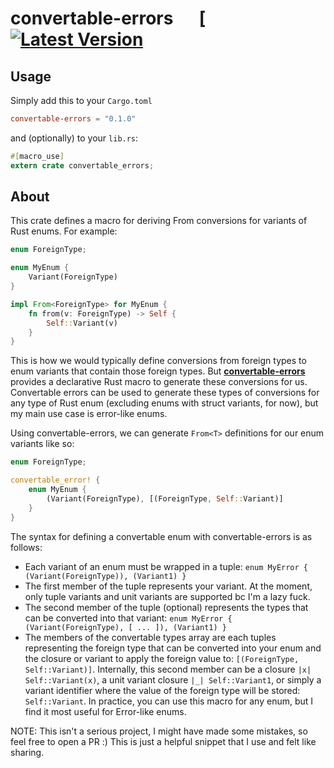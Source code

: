 # convertable-errors &emsp; [[![Latest Version]][crates.io]

[Latest Version]: https://img.shields.io/crates/v/convertable-errors.svg
[crates.io]: https://crates.io/crates/convertable-errors

## Usage

Simply add this to your `Cargo.toml`

```toml
convertable-errors = "0.1.0"
```

and (optionally) to your `lib.rs`:

```rust
#[macro_use]
extern crate convertable_errors;
```

## About

This crate defines a macro for deriving From<T> conversions for variants of Rust enums. For example:

```rust
enum ForeignType;

enum MyEnum {
    Variant(ForeignType)
}

impl From<ForeignType> for MyEnum {
    fn from(v: ForeignType) -> Self {
        Self::Variant(v)
    }
}
```

This is how we would typically define conversions from foreign types to enum variants that contain those foreign types. But [**convertable-errors**](https://github.com/dowlandaiello/convertable-errors) provides a declarative Rust macro to generate these conversions for us. Convertable errors can be used to generate these types of conversions for any type of Rust enum (excluding enums with struct variants, for now), but my main use case is error-like enums.

Using convertable-errors, we can generate `From<T>` definitions for our enum variants like so:

```rust
enum ForeignType;

convertable_error! {
    enum MyEnum {
        (Variant(ForeignType), [(ForeignType, Self::Variant)]
    }
}
```
The syntax for defining a convertable enum with convertable-errors is as follows:
- Each variant of an enum must be wrapped in a tuple: `enum MyError { (Variant(ForeignType)), (Variant1) }`
- The first member of the tuple represents your variant. At the moment, only tuple variants and
unit variants are supported bc I'm a lazy fuck.
- The second member of the tuple (optional) represents the types that can be converted into
that variant: `enum MyError { (Variant(ForeignType), [ ... ]), (Variant1) }`
- The members of the convertable types array are each tuples representing the foreign type that
can be converted into your enum and the closure or variant to apply the foreign value to:
`[(ForeignType, Self::Variant)]`. Internally, this second member can be a closure `|x|
Self::Variant(x)`, a unit variant closure `|_| Self::Variant1`, or simply a variant identifier
where the value of the foreign type will be stored: `Self::Variant`. In practice, you can use
this macro for any enum, but I find it most useful for Error-like enums.

NOTE: This isn't a serious project, I might have made some mistakes, so feel free to open a PR
:) This is just a helpful snippet that I use and felt like sharing.

